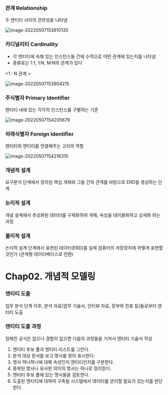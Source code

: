 ### 관계 Relationship

두 엔티티 사이의 관련성을 나타냄

![image-20220507153810135](C:\Users\김유미\AppData\Roaming\Typora\typora-user-images\image-20220507153810135.png)

### 카디널리티 Cardinality

- 각 엔티티에 속해 있는 인스턴스들 간에 수적으로 어떤 관계에 있는지를 나타냄
- 종류로는 1:1, 1:N, M:N의 관계가 있다

<1 : N 관계 >

![image-20220507153904215](C:\Users\김유미\AppData\Roaming\Typora\typora-user-images\image-20220507153904215.png)



### 주식별자 Primary Identifier

엔티티 내에 있는 각각의 인스턴스를 구별하는 기준

![image-20220507154205679](C:\Users\김유미\AppData\Roaming\Typora\typora-user-images\image-20220507154205679.png)

### 외래식별자 Foreign Identifier

엔티티와 엔티티를 연결해주는 고리의 역할

![image-20220507154216310](C:\Users\김유미\AppData\Roaming\Typora\typora-user-images\image-20220507154216310.png)

### 개념적 설계

요구분석 단계에서 정의된 핵심 개체와 그들 간의 관계를 바탕으로 ERD를 생성하는 단계

### 논리적 설계

개념 설계에서 추상화된 데이터를 구체화하여 개체, 속성을 테이블화하고 상세화 하는 과정

### 물리적 설계

논리적 설계 단계에서 표현된 데이터(ERD)를 실제 컴퓨터의 저장장치에 어떻게 표현할 것인가 (관계형 데이터베이스로 전환)



# Chap02. 개념적 모델링

### 엔티티 도출

업무 분석 단계 이후, 분석 자료(업무 기술서, 인터뷰 자료, 장부와 전표 등)들로부터 엔티티 도출

### 엔티티 도출 과정

정해진 공식은 없으나 경험이 없으면 다음의 과정들을 거쳐서 엔티티 기술서 작성

1. 엔티티 후보 풀과 엔티티 리스트를  그린다.
2. 분석 대상 문서를 보고 명사를 찾아 표시한다.
3. 명사 하나하나에 대해 속성인지 엔티티인지를 구분한다.
4. 중복된 명사나 유사한 의미의 명사는 하나로 정리한다.
5. 엔티티 후보 풀에 있는 명사들을 검토한다.
6. 도출된 엔티티에 대하여 구축될 시스템에서 데이터를 관리할 필요가 있는지를 판단한다.





